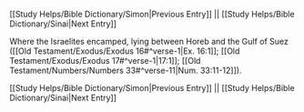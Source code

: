 [[Study Helps/Bible Dictionary/Simon|Previous Entry]]  ||  [[Study Helps/Bible Dictionary/Sinai|Next Entry]]

 Where the Israelites encamped, lying between Horeb and the Gulf of Suez ([[Old Testament/Exodus/Exodus 16#^verse-1|Ex. 16:1]]; [[Old Testament/Exodus/Exodus 17#^verse-1|17:1]]; [[Old Testament/Numbers/Numbers 33#^verse-11|Num. 33:11-12]]).

[[Study Helps/Bible Dictionary/Simon|Previous Entry]]  ||  [[Study Helps/Bible Dictionary/Sinai|Next Entry]]
